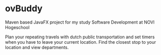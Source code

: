 # ovBuddy
Maven based JavaFX project for my study Software Development at NOVI Hogeschool 

Plan your repeating travels with dutch public transportation and set timers when you have to leave your current location.
Find the closest stop to your location and view departments.

